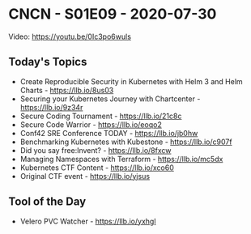# CNCN - S01E09 - 2020-07-30

Video: https://youtu.be/0Ic3po6wuls

## Today's Topics

- Create Reproducible Security in Kubernetes with Helm 3 and Helm Charts - https://llb.io/8us03 
- Securing your Kubernetes Journey with Chartcenter - https://llb.io/9z34r 
- Secure Coding Tournament - https://llb.io/21c8c 
- Secure Code Warrior - https://llb.io/eoqo2
- Conf42 SRE Conference TODAY - https://llb.io/jb0hw 
- Benchmarking Kubernetes with Kubestone - https://llb.io/c907f 
- Did you say free:Invent? - https://llb.io/8fxcw 
- Managing Namespaces with Terraform - https://llb.io/mc5dx 
- Kubernetes CTF Content - https://llb.io/xco60 
- Original CTF event - https://llb.io/yjsus

## Tool of the Day

- Velero PVC Watcher - https://llb.io/yxhgl 

